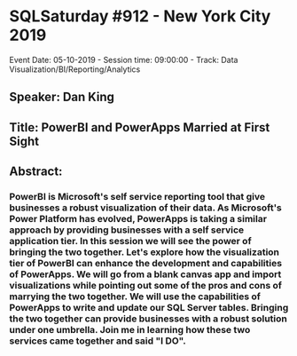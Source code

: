 # SQLSaturday #912 - New York City 2019
Event Date: 05-10-2019 - Session time: 09:00:00 - Track: Data Visualization/BI/Reporting/Analytics
## Speaker: Dan King
## Title: PowerBI and PowerApps Married at First Sight
## Abstract:
### PowerBI is Microsoft's self service reporting tool that give businesses a robust visualization of their data. As Microsoft's Power Platform has evolved, PowerApps is taking a similar approach by providing businesses with a self service application tier. In this session we will see the power of bringing the two together. Let's explore how the visualization tier of PowerBI can enhance the development and capabilities of PowerApps.  We will go from a blank canvas app and import visualizations while pointing out some of the pros and cons of marrying the two together. We will use the capabilities of PowerApps to write and update our SQL Server tables. Bringing the two together can provide businesses with a robust solution under one umbrella. Join me in learning how these two services came together and said "I DO".
